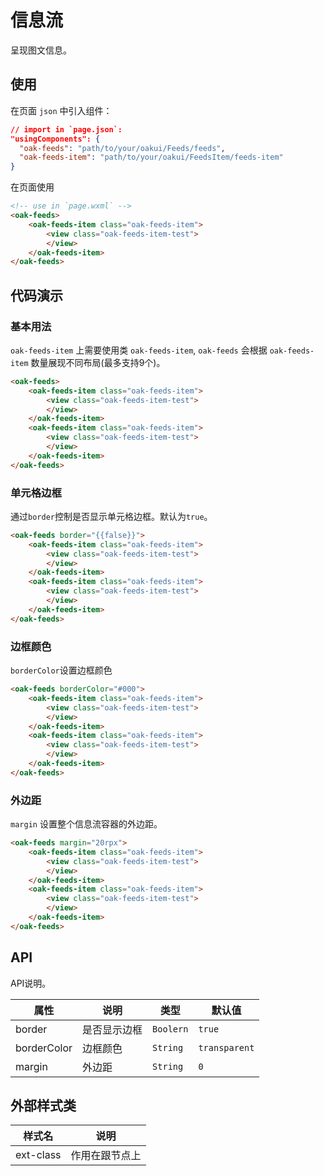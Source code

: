 # 信息流
呈现图文信息。

## 使用

在页面 `json` 中引入组件：

```json
// import in `page.json`:
"usingComponents": {
  "oak-feeds": "path/to/your/oakui/Feeds/feeds",
  "oak-feeds-item": "path/to/your/oakui/FeedsItem/feeds-item"
}
```

在页面使用
```html
<!-- use in `page.wxml` -->
<oak-feeds>
    <oak-feeds-item class="oak-feeds-item">
        <view class="oak-feeds-item-test">
        </view>
    </oak-feeds-item>
</oak-feeds>
```

## 代码演示
### 基本用法
`oak-feeds-item` 上需要使用类 `oak-feeds-item`, `oak-feeds` 会根据 `oak-feeds-item` 数量展现不同布局(最多支持9个)。
```html
<oak-feeds>
    <oak-feeds-item class="oak-feeds-item">
        <view class="oak-feeds-item-test">
        </view>
    </oak-feeds-item>
    <oak-feeds-item class="oak-feeds-item">
        <view class="oak-feeds-item-test">
        </view>
    </oak-feeds-item>
</oak-feeds>
```

### 单元格边框
通过`border`控制是否显示单元格边框。默认为`true`。
```html
<oak-feeds border="{{false}}">
    <oak-feeds-item class="oak-feeds-item">
        <view class="oak-feeds-item-test">
        </view>
    </oak-feeds-item>
    <oak-feeds-item class="oak-feeds-item">
        <view class="oak-feeds-item-test">
        </view>
    </oak-feeds-item>
</oak-feeds>
```

### 边框颜色
`borderColor`设置边框颜色
```html
<oak-feeds borderColor="#000">
    <oak-feeds-item class="oak-feeds-item">
        <view class="oak-feeds-item-test">
        </view>
    </oak-feeds-item>
    <oak-feeds-item class="oak-feeds-item">
        <view class="oak-feeds-item-test">
        </view>
    </oak-feeds-item>
</oak-feeds>
```

### 外边距
`margin` 设置整个信息流容器的外边距。
```html
<oak-feeds margin="20rpx">
    <oak-feeds-item class="oak-feeds-item">
        <view class="oak-feeds-item-test">
        </view>
    </oak-feeds-item>
    <oak-feeds-item class="oak-feeds-item">
        <view class="oak-feeds-item-test">
        </view>
    </oak-feeds-item>
</oak-feeds>
```


## API
API说明。

| 属性 | 说明 | 类型 | 默认值 |
|-----------|-----------|-----------|-------------|
| border | 是否显示边框 | `Boolern` | `true` |
| borderColor | 边框颜色 | `String` | `transparent` |
| margin | 外边距 | `String` | `0` |


## 外部样式类

| 样式名 | 说明 |
|-----------|-----------|
| ext-class | 作用在跟节点上 |


